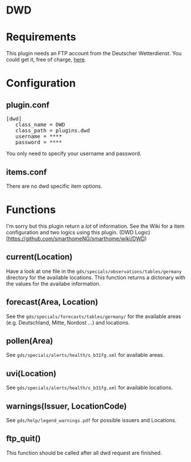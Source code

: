 # DWD

Requirements
============
This plugin needs an FTP account from the Deutscher Wetterdienst.
You could get it, free of charge, [here](http://kunden.dwd.de/gdsRegistration/gdsRegistrationStart.do).

# Configuration

## plugin.conf
<pre>
[dwd]
   class_name = DWD
   class_path = plugins.dwd
   username = ****
   password = ****
</pre>

You only need to specify your username and password.

## items.conf

There are no dwd specific item options.

# Functions

I'm sorry but this plugin return a _lot_ of information. See the Wiki for a item configuration and two logics using this plugin.
(DWD Logic)[https://github.com/smarthomeNG/smarthome/wiki/DWD)

## current(Location)
Have a look at one file in the `gds/specials/observations/tables/germany` directory for the available locations.
This function returns a dictonary with the values for the availabe information.

## forecast(Area, Location)
See the `gds/specials/forecasts/tables/germany/` for the available areas (e.g. Deutschland, Mitte, Nordost ...) and locations.

## pollen(Area)
See `gds/specials/alerts/health/s_b31fg.xml` for available areas.

## uvi(Location)
See `gds/specials/alerts/health/s_b31fg.xml` for available locations.

## warnings(Issuer, LocationCode)
See `gds/help/legend_warnings.pdf` for possible issuers and Locations.

## ftp_quit()
This function should be called after all dwd request are finished.
